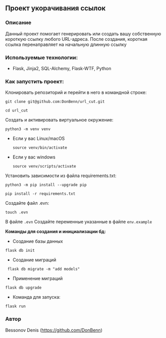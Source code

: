 ## Проект укорачивания ссылок

### Описание 
Данный проект помогает генерировать или создать вашу собственную короткую ссылку любого URL-адреса.
После создания, короткая ссылка перенаправляет на начальную длинную ссылку

### Используемые технологии:

* Flask, Jinja2, SQL-Alchemy, Flask-WTF, Python

### Как запустить проект:

Клонировать репозиторий и перейти в него в командной строке:
```
git clone git@github.com:DonBenn/url_cut.git
```

```
cd url_cut
```

Cоздать и активировать виртуальное окружение:

```
python3 -m venv venv
```

* Если у вас Linux/macOS

    ```
    source venv/bin/activate
    ```

* Если у вас windows

    ```
    source venv/scripts/activate
    ```

Установить зависимости из файла requirements.txt:

```
python3 -m pip install --upgrade pip
```

```
pip install -r requirements.txt
```

Создайте файл .evn:
```
touch .evn
```

В файле `.evn` Создайте переменные указанные в файле `env.example`


**Команды для создания и инициализации бд:**

* Создание базы данных
```
flask db init
```

* Создание миграций
```
 flask db migrate -m "add models"
```

* Применение миграций
```
flask db upgrade 
```

* Команда для запуска:

```
flask run
```


### Автор

Bessonov Denis (https://github.com/DonBenn)
